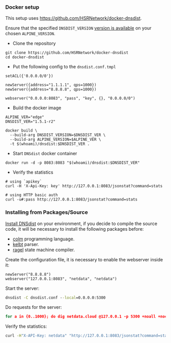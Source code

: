 ### Docker setup

This setup uses https://github.com/HSRNetwork/docker-dnsdist.

Ensure that the specified `DNSDIST_VERSION` [version is available](https://pkgs.alpinelinux.org/packages)
on your chosen `ALPINE_VERSION`.

-   Clone the repository

```
git clone https://github.com/HSRNetwork/docker-dnsdist
cd docker-dnsdist
```

-   Put the following config to the `dnsdist.conf.tmpl`

```
setACL({'0.0.0.0/0'})

newServer({address="1.1.1.1", qps=1000})
newServer({address="8.8.8.8", qps=1000})

webserver("0.0.0.0:8083", "pass", "key", {}, "0.0.0.0/0")
```

-   Build the docker image

```
ALPINE_VER="edge"
DNSDIST_VER="1.5.1-r2"

docker build \
  --build-arg DNSDIST_VERSION=$DNSDIST_VER \
  --build-arg ALPINE_VERSION=$ALPINE_VER \
  -t $(whoami)/dnsdist:$DNSDIST_VER .
```

-   Start `DNSdist` docker container

```
docker run -d -p 8083:8083 "$(whoami)/dnsdist:$DNSDIST_VER"
```

-   Verify the statistics

```
# using `apikey`
curl -H 'X-Api-Key: key' http://127.0.0.1:8083/jsonstat?command=stats

# using HTTP basic auth
curl -u#:pass http://127.0.0.1:8083/jsonstat?command=stats
```

### Installing from Packages/Source 

[Install DNSdist](https://dnsdist.org/install.html) on your environment, if you 
decide to compile the source code, it will be necessary to install the following
packages before:

- [colm](https://www.colm.net/open-source/colm/) programming language.
- [kelbt](http://freshmeat.sourceforge.net/projects/kelbt) parser.
- [ragel](https://www.colm.net/open-source/ragel/) state machine  compiler.

Create the configuration file, it is necessary to enable the webserver inside it:

```
newServer("8.8.8.8")
webserver("127.0.0.1:8083", "netdata", "netdata")
```

Start the server:

```cmd
dnsdist -C dnsdist.conf --local=0.0.0.0:5300
```

Do requests for the server:

```cmd
for a in {0..1000}; do dig netdata.cloud @127.0.0.1 -p 5300 +noall +nocookie > /dev/null; done
```

Verify the statistics:

```cmd
curl -H"X-API-Key: netdata" "http://127.0.0.1:8083/jsonstat?command=stats"
```
